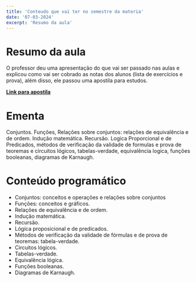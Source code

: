 ```yaml
---
title: 'Conteudo que vai ter no semestre da materia'
date: '07-03-2024'
excerpt: 'Resumo da aula'
---
```

# Resumo da aula

O professor deu uma apresentação do que vai ser passado nas aulas e explicou como vai ser cobrado as notas dos alunos (lista de exercícios e prova), além disso, ele passou uma apostila para estudos.

[**Link para apostila**](https://docs.google.com/document/d/10ZzvgMB53ep6j3X7zqKyarY8lwWgKSax/edit?usp=drive_link&ouid=114578416706894453387&rtpof=true&sd=true)

# Ementa

Conjuntos. Funções, Relações sobre conjuntos: relações de equivalência e de ordem. Indução matemática. Recursão. Logica Proporcional e de Predicados, métodos de verificação da validade de formulas e prova de teoremas e circuitos lógicos, tabelas-verdade, equivalência logica, funções booleanas, diagramas de Karnaugh.

# Conteúdo programático

- Conjuntos: conceitos e operações e relações sobre conjuntos
- Funções: conceitos e gráficos.
- Relações de equivalência e de ordem.
- Indução matemática.
- Recursão.
- Lógica proposicional e de predicados.
- Métodos de verificação da validade de fórmulas e de prova de teoremas: tabela-verdade.
- Circuitos lógicos.
- Tabelas-verdade.
- Equivalência lógica.
- Funções booleanas.
- Diagramas de Karnaugh.